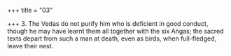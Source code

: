 +++
title = "03"

+++
3. The Vedas do not purify him who is deficient in good conduct, though he may have learnt them all together with the six Aṅgas; the sacred texts depart from such a man at death, even as birds, when full-fledged, leave their nest.
